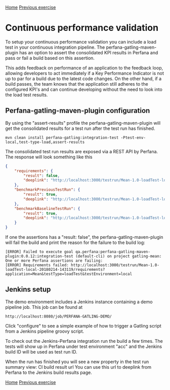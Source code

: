 [Home](index.md) 
[Previous exercise](exercise-10.md) 
  

# Continuous performance validation 

To setup your continuous performance validation you can include a load test in your continuous integration pipeline. The perfana-gatling-maven-plugin has an option to assert the consolidated KPI results in Perfana and pass or fail a build based on this assertion.
  
This adds feedback on performance of an application to the feedback loop, allowing developers to act immediately if a Key Performance Indicator is not up to par for a build due to the latest code changes. On the other hand, if a build passes, the team knows that the application still adheres to the configured KPI's and can continue developing without the need to look into the load test results.          

## Perfana-gatling-maven-plugin configuration

By using the "assert-results" profile the perfana-gatling-maven-plugin will get the consolidated results for a test run after the test run has finished.

```  
mvn clean install perfana-gatling:integration-test -Ptest-env-local,test-type-load,assert-results
```
The consolidated test run results are exposed via a REST API by Perfana. The response will look something like this

```json
{
	"requirements": {
		"result": false,
		"deeplink": "http://localhost:3000/testrun/Mean-1.0-loadTest-local-20180214-112643/requirements?application=Mean&testType=loadTest&testEnvironment=local"
	},
	"benchmarkPreviousTestRun": {
		"result": true,
		"deeplink": "http://localhost:3000/testrun/Mean-1.0-loadTest-local-20180214-112643/benchmarks/compared-to-previous-test-run?application=Mean&testType=loadTest&testEnvironment=local"
	},
	"benchmarkBaselineTestRun": {
		"result": true,
		"deeplink": "http://localhost:3000/testrun/Mean-1.0-loadTest-local-20180214-112643/benchmarks/compared-to-baseline-test-run?application=Mean&testType=loadTest&testEnvironment=local"
	}
}
```
If one the assertions has a "result: false", the perfana-gatling-maven-plugin will fail the build and print the reason for the failure to the build log:

```
[ERROR] Failed to execute goal qa.perfana:perfana-gatling-maven-plugin:0.0.12:integration-test (default-cli) on project gatling-mean: One or more Perfana assertions are failing: 
[ERROR] Requirements failed: http://localhost:3000/testrun/Mean-1.0-loadTest-local-20180214-143119/requirements?application=Mean&testType=loadTest&testEnvironment=local

```

## Jenkins setup

The demo environment includes a Jenkins instance containing a demo pipeline job. This job can be found at

```
http://localhost:8080/job/PERFANA-GATLING-DEMO/
```

Click "configure" to see a simple example of how to trigger a Gatling script from a Jenkins pipeline groovy script.


To check out the Jenkins-Perfana integration run the build a few times. The tests will show up in Perfana under test environment "acc" and the Jenkins build ID will be used as test run ID. 

When the run has finished you will see a new property in the test run summary view: CI build result url
You can use this url to deeplink from Perfana to the Jenkins build results page.  


[Home](index.md) 
[Previous exercise](exercise-10.md) 
